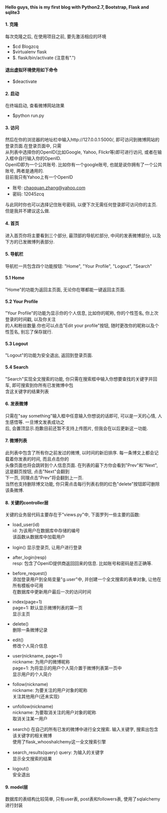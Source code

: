 #### Hello guys, this is my first blog with Python2.7, Bootstrap, Flask and sqlite3
#### 1. 克隆
每次克隆之后, 在使用项目之前, 要先激活相应的环境
+ $cd Blogzcq
+ $virtualenv flask
+ $. flask/bin/activate (注意有".")

#### 退出虚拟环境使用如下命令
+ $deactivate

#### 2. 启动
在终端启动, 查看微博网站效果
+ $python run.py

#### 3. 访问
然后在你的浏览器的地址栏中输入http://127.0.0.1:5000/, 即可访问到微博网站的登录页面.在登录页面中, 只需  
从列表中选择你的OpenID(比如Google, Yahoo, Flickr等)即可进行访问, 或者在输入框中自行输入你的OpenID.  
OpenID即为一个公共账号. 比如你有一个google账号, 也就是说你拥有了一个公共账号, 两者是通用的.  
目前我只有Yahoo上有一个OpenID
+ 账号: chaoquan.zhang@yahoo.com
+ 密码: 12045zcq

与此同时你也可以选择记住账号密码, 以便下次无需任何登录即可访问你的主页. 但是我并不建议这么做.

#### 4. 首页
进入首页你将主要看到三个部分, 最顶部的导航栏部分, 中间的发表微博部分, 以及下方的已发微博列表部分.

#### 5. 导航栏
导航栏一共包含四个功能按钮: "Home", "Your Profile", "Logout", "Search"

#### 5.1 Home
"Home"的功能为返回主页面, 无论你在哪都能一键返回主页面.  

#### 5.2 Your Profile
"Your Profile"的功能为显示你的个人信息, 比如你的昵称, 你的个性签名, 你上次登录的时间戳, 以及你关注  
的人和粉丝数量.你也可以点击"Edit your profile"按钮, 随时更改你的昵称以及个性签名, 别忘了保存就行.

#### 5.3 Logout
"Logout"的功能为安全退出, 返回到登录页面.

#### 5.4 Search
"Search"实现全文搜索的功能, 你只需在搜索框中输入你想要查找的关键字并回车, 即可搜索到你所有已发微博中包  
含这关键字的结果列表

#### 6. 发表微博
只需在"say something"输入框中任意输入你想说的话即可, 可以是一天的心情, 人生感悟等. 一旦博文发表成功之  
后, 会置顶显示.抱歉目前还暂不支持上传图片, 但我会在以后更新这一功能. 

#### 7. 微博列表
此列表中包含了所有你之前发过的微博, 以时间的新旧排序. 每一条博文上都会记载着你发表的时间, 而且点击你的  
头像页面也将会跳转到个人信息页面. 在列表的最下方你会看到"Prev"和"Next", 这是翻页按钮, 点击"Next"会翻到  
下一页, 同理点击"Prev"将会翻到上一页.  
当然也支持删除博文功能, 你只需点击每行列表右侧的红色"delete"按钮即可删除该条微博.

#### 8. 关键的controller层  
关键的业务层代码主要存在于"views.py"中, 下面罗列一些主要的函数:
+ load_user(id)  
id: 为该用户在数据库中存储的编号  
该函数从数据库中加载用户

+ login() 
显示登录页, 让用户进行登录

+ after_login(resp)  
resp: 包含了OpenID提供商返回回来的信息. 比如账号和密码是否正确等.

+ before_request()  
添加登录用户到全局变量"g.user"中, 并创建一个全文搜索的表单对象, 让他在所有模板中可用  
在数据库中更新用户最后一次的访问时间

+ index(page=1)  
page=1: 默认显示微博列表的第一页  
显示主页

+ delete()  
删除一条微博记录

+ edit()  
修改个人简介信息

+ user(nickname, page=1)  
nickname: 为用户的微博昵称  
page=1: 为将显示的用户个人简介置于微博列表第一页中  
显示用户的个人简介

+ follow(nickname)  
nickname: 为要关注的用户对象的昵称  
关注其他用户(还未实现)

+ unfollow(nickname)  
nickname: 为要取消关注的用户对象的昵称  
取消关注某一用户

+ search()
在自己的所有已发的微博中进行全文搜索. 输入关键字, 搜索出包含该关键字的相关微博  
使用了flask_whooshalchemy这一全文搜索引擎

+ search_results(query)
query: 为输入的关键字  
显示全文搜索的结果

+ logout()  
安全退出

#### 9. model层  
数据库的表结构比较简单, 只有user表, post表和followers表, 使用了sqlalchemy进行封装
